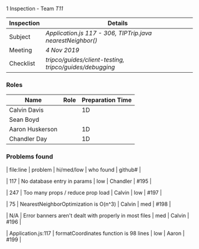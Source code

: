 1 Inspection - Team *T11* 
 
| Inspection | Details |
| ----- | ----- |
| Subject | *Application.js 117 - 306, TIPTrip.java nearestNeighbor()* |
| Meeting | *4 Nov 2019* |
| Checklist | *tripco/guides/client-testing, tripco/guides/debugging* |

### Roles

| Name | Role |Preparation Time |
| ---- | ---- | ---- |
| Calvin Davis |  | 1D |
| Sean Boyd |  |  |
| Aaron Huskerson |  | 1D |
| Chandler Day |  | 1D |

### Problems found

| file:line | problem | hi/med/low | who found | github#  |

| 117 | No database entry in params | low | Chandler | #195 |

| 247 | Too many props / reduce prop load | Calvin | low | #197 |

| 75 | NearestNeighborOptimization is O(n^3) | Calvin | med | #198 |

| N/A | Error banners aren't dealt with properly in most files | med | Calvin | #196 |

| Application.js:117 | formatCoordinates function is 98 lines | low | Aaron | #199 | 

